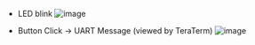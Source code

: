 - LED blink
![image](https://github.com/dn0908/STM32_examples/assets/94898107/5459aa03-2f19-4a75-9b18-eba4b70d42b9)

- Button Click -> UART Message (viewed by TeraTerm)
![image](https://github.com/dn0908/STM32_examples/assets/94898107/c099e36e-48cb-4d3e-84a7-ff91ef9cdeee)
